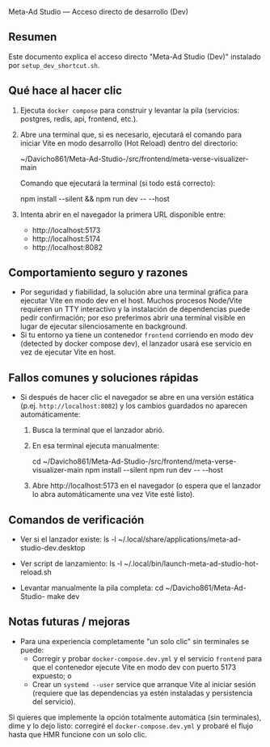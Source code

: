 Meta-Ad Studio — Acceso directo de desarrollo (Dev)

Resumen
-------
Este documento explica el acceso directo "Meta-Ad Studio (Dev)" instalado por `setup_dev_shortcut.sh`.

Qué hace al hacer clic
----------------------
1. Ejecuta `docker compose` para construir y levantar la pila (servicios: postgres, redis, api, frontend, etc.).
2. Abre una terminal que, si es necesario, ejecutará el comando para iniciar Vite en modo desarrollo (Hot Reload) dentro del directorio:

   ~/Davicho861/Meta-Ad-Studio-/src/frontend/meta-verse-visualizer-main

   Comando que ejecutará la terminal (si todo está correcto):

   npm install --silent && npm run dev -- --host

3. Intenta abrir en el navegador la primera URL disponible entre:
   - http://localhost:5173
   - http://localhost:5174
   - http://localhost:8082

Comportamiento seguro y razones
------------------------------
- Por seguridad y fiabilidad, la solución abre una terminal gráfica para ejecutar Vite en modo dev en el host. Muchos procesos Node/Vite requieren un TTY interactivo y la instalación de dependencias puede pedir confirmación; por eso preferimos abrir una terminal visible en lugar de ejecutar silenciosamente en background.
- Si tu entorno ya tiene un contenedor `frontend` corriendo en modo dev (detected by docker compose dev), el lanzador usará ese servicio en vez de ejecutar Vite en host.

Fallos comunes y soluciones rápidas
----------------------------------
- Si después de hacer clic el navegador se abre en una versión estática (p.ej. `http://localhost:8082`) y los cambios guardados no aparecen automáticamente:
  1. Busca la terminal que el lanzador abrió.
  2. En esa terminal ejecuta manualmente:

     cd ~/Davicho861/Meta-Ad-Studio-/src/frontend/meta-verse-visualizer-main
     npm install --silent
     npm run dev -- --host

  3. Abre http://localhost:5173 en el navegador (o espera que el lanzador lo abra automáticamente una vez Vite esté listo).

Comandos de verificación
------------------------
- Ver si el lanzador existe:
  ls -l ~/.local/share/applications/meta-ad-studio-dev.desktop

- Ver script de lanzamiento:
  ls -l ~/.local/bin/launch-meta-ad-studio-hot-reload.sh

- Levantar manualmente la pila completa:
  cd ~/Davicho861/Meta-Ad-Studio-
  make dev

Notas futuras / mejoras
-----------------------
- Para una experiencia completamente "un solo clic" sin terminales se puede:
  - Corregir y probar `docker-compose.dev.yml` y el servicio `frontend` para que el contenedor ejecute Vite en modo dev con puerto 5173 expuesto; o
  - Crear un `systemd --user` service que arranque Vite al iniciar sesión (requiere que las dependencias ya estén instaladas y persistencia del servicio).

Si quieres que implemente la opción totalmente automática (sin terminales), dime y lo dejo listo: corregiré el `docker-compose.dev.yml` y probaré el flujo hasta que HMR funcione con un solo clic.
